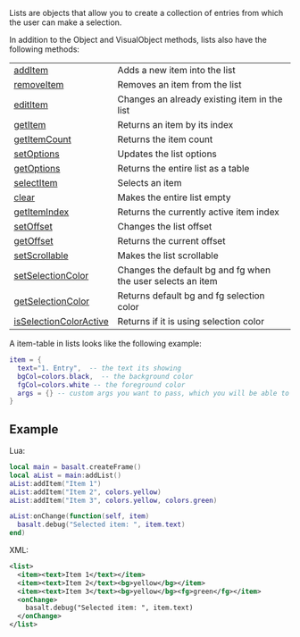 Lists are objects that allow you to create a collection of entries from which the user can make a selection.

In addition to the Object and VisualObject methods, lists also have the following methods:

|   |   |
|---|---|
|[addItem](objects/List/addItem.md)|Adds a new item into the list
|[removeItem](objects/List/removeItem.md)|Removes an item from the list
|[editItem](objects/List/editItem.md)|Changes an already existing item in the list
|[getItem](objects/List/getItem.md)|Returns an item by its index
|[getItemCount](objects/List/getItemCount.md)|Returns the item count
|[setOptions](objects/List/setOptions.md)|Updates the list options
|[getOptions](objects/List/getOptions.md)|Returns the entire list as a table
|[selectItem](objects/List/selectItem.md)|Selects an item
|[clear](objects/List/clear.md)|Makes the entire list empty
|[getItemIndex](objects/List/getItemIndex.md)|Returns the currently active item index
|[setOffset](objects/List/setOffset.md)|Changes the list offset
|[getOffset](objects/List/getOffset.md)|Returns the current offset
|[setScrollable](objects/List/setScrollable.md)|Makes the list scrollable
|[setSelectionColor](objects/List/setSelectionColor.md)|Changes the default bg and fg when the user selects an item
|[getSelectionColor](objects/List/getSelectionColor.md)|Returns default bg and fg selection color
|[isSelectionColorActive](objects/List/isSelectionColorActive.md)|Returns if it is using selection color

A item-table in lists looks like the following example:

```lua
item = {
  text="1. Entry",  -- the text its showing
  bgCol=colors.black,  -- the background color
  fgCol=colors.white -- the foreground color
  args = {} -- custom args you want to pass, which you will be able to access in for example onChange events
}
```

## Example

Lua:

```lua
local main = basalt.createFrame()
local aList = main:addList()
aList:addItem("Item 1")
aList:addItem("Item 2", colors.yellow)
aList:addItem("Item 3", colors.yellow, colors.green)

aList:onChange(function(self, item)
  basalt.debug("Selected item: ", item.text)
end)
```

XML:

```xml
<list>
  <item><text>Item 1</text></item>
  <item><text>Item 2</text><bg>yellow</bg></item>
  <item><text>Item 3</text><bg>yellow</bg><fg>green</fg></item>
  <onChange>
    basalt.debug("Selected item: ", item.text)
  </onChange>
</list>
```
